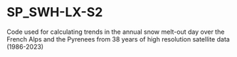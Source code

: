 # SP_SWH-LX-S2
Code used for calculating trends in the annual snow melt-out day over the French Alps and the Pyrenees from 38 years of high resolution satellite data (1986-2023)
